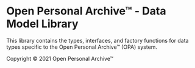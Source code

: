 # Open Personal Archive™ - Data Model Library

This library contains the types, interfaces, and factory functions for data types specific to the Open Personal Archive™ (OPA) system.

Copyright © 2021 Open Personal Archive™
